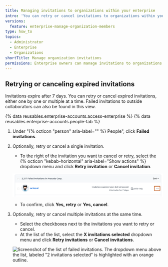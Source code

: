 ```yaml
---
title: Managing invitations to organizations within your enterprise
intro: 'You can retry or cancel invitations to organizations within your enterprise, either one by one or multiple at a time.'
versions:
  feature: enterprise-manage-organization-members
type: how_to
topics:
  - Administrator
  - Enterprise
  - Organizations
shortTitle: Manage organization invitations
permissions: Enterprise owners can manage invitations to organizations within their enterprise.
---
```


## Retrying or canceling expired invitations

Invitations expire after 7 days. You can retry or cancel expired invitations, either one by one or multiple at a time. Failed invitations to outside collaborators can also be found in this view.

{% data reusables.enterprise-accounts.access-enterprise %}
{% data reusables.enterprise-accounts.people-tab %}
1. Under "{% octicon "person" aria-label="" %} People", click **Failed invitations**.
1. Optionally, retry or cancel a single invitation.
   - To the right of the invitation you want to cancel or retry, select the {% octicon "kebab-horizontal" aria-label="Show actions" %} dropdown menu and click **Retry invitation** or **Cancel invitation**.

   ![Screenshot of a user in the list of failed invitations. A dropdown menu, labeled with a kebab icon, is highlighted with an orange outline.](/assets/images/help/business-accounts/enterprise-invitation-retry-or-cancel.png)
   - To confirm, click **Yes, retry** or **Yes, cancel**.

3. Optionally, retry or cancel multiple invitations at the same time.
   - Select the checkboxes next to the invitations you want to retry or cancel.
   - At the list of the list, select the **X invitations selected** dropdown menu and click **Retry invitations** or **Cancel invitations**.

   ![Screenshot of the list of failed invitations. The dropdown menu above the list, labeled "2 invitations selected" is highlighted with an orange outline.](/assets/images/help/enterprises/enterprise-invitations-multiple-selection.png)
